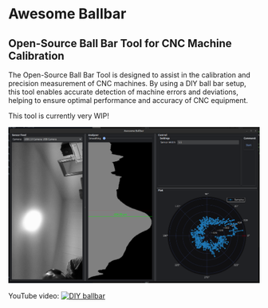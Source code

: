 # Awesome Ballbar

## Open-Source Ball Bar Tool for CNC Machine Calibration
The Open-Source Ball Bar Tool is designed to assist in the calibration and precision measurement of CNC machines. By using a DIY ball bar setup, this tool enables accurate detection of machine errors and deviations, helping to ensure optimal performance and accuracy of CNC equipment.

This tool is currently very WIP!

![Awesome Ballbar GUI](images/awesome_ballbar_gui_WIP.png)

YouTube video:
[![DIY ballbar](https://img.youtube.com/vi/xbM0I1bafhM/maxresdefault.jpg)](https://youtu.be/xbM0I1bafhM)
